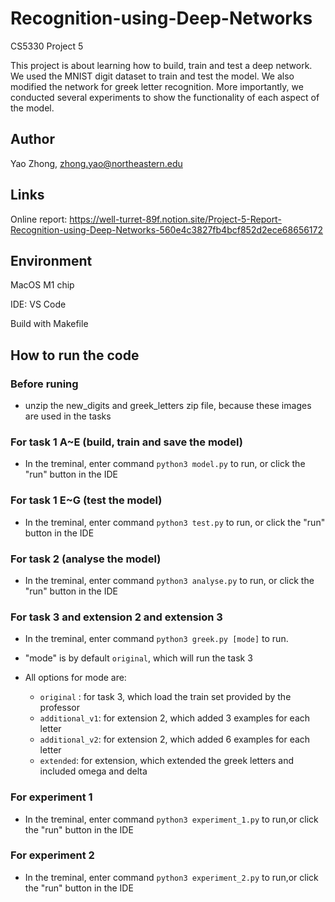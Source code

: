 # Recognition-using-Deep-Networks

CS5330 Project 5

This project is about learning how to build, train and test a deep network. We used the MNIST digit dataset to train and test the model. We also modified the network for greek letter recognition. More importantly, we conducted several experiments to show the functionality of each aspect of the model.

## Author

Yao Zhong, zhong.yao@northeastern.edu

## Links

Online report: https://well-turret-89f.notion.site/Project-5-Report-Recognition-using-Deep-Networks-560e4c3827fb4bcf852d2ece68656172

## Environment

MacOS M1 chip

IDE: VS Code

Build with Makefile

## How to run the code

### Before runing

- unzip the new_digits and greek_letters zip file, because these images are used in the tasks

### For task 1 A~E (build, train and save the model)

- In the treminal, enter command `python3 model.py` to run, or click the "run" button in the IDE

### For task 1 E~G (test the model)

- In the treminal, enter command `python3 test.py` to run, or click the "run" button in the IDE

### For task 2 (analyse the model)

- In the treminal, enter command `python3 analyse.py` to run, or click the "run" button in the IDE

### For task 3 and extension 2 and extension 3

- In the treminal, enter command `python3 greek.py [mode]` to run.

- "mode" is by default `original`, which will run the task 3

- All options for mode are:
  - `original` : for task 3, which load the train set provided by the professor
  - `additional_v1`: for extension 2, which added 3 examples for each letter
  - `additional_v2`: for extension 2, which added 6 examples for each letter
  - `extended`: for extension, which extended the greek letters and included omega and delta

### For experiment 1

- In the treminal, enter command `python3 experiment_1.py` to run,or click the "run" button in the IDE

### For experiment 2

- In the treminal, enter command `python3 experiment_2.py` to run,or click the "run" button in the IDE

